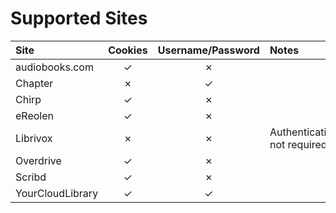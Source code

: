 # Supported Sites

| Site             | Cookies | Username/Password | Notes                       |
|:-----------------|:-------:|:-----------------:|:----------------------------|
| audiobooks.com   |    ✓    |         ✗         |                             |
| Chapter          |    ✗    |         ✓         |                             |
| Chirp            |    ✓    |         ✗         |                             |
| eReolen          |    ✓    |         ✗         |                             |
| Librivox         |    ✗    |         ✗         | Authentication not required |
| Overdrive        |    ✓    |         ✗         |                             |
| Scribd           |    ✓    |         ✗         |                             |
| YourCloudLibrary |    ✓    |         ✓         |                             |
